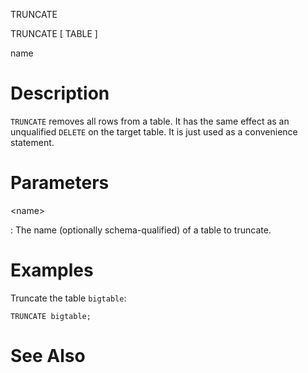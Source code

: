 TRUNCATE

TRUNCATE \[ TABLE \]

name

# Description

`TRUNCATE` removes all rows from a table. It has the same effect as an
unqualified `DELETE` on the target table. It is just used as a
convenience statement.

# Parameters

\<name\>

:   The name (optionally schema-qualified) of a table to truncate.

# Examples

Truncate the table `bigtable`:

    TRUNCATE bigtable;

# See Also
